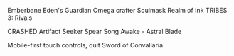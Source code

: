 
Emberbane
Eden's Guardian
Omega crafter
Soulmask
Realm of Ink
TRIBES 3: Rivals

CRASHED
    Artifact Seeker
    Spear Song
    Awake - Astral Blade

Mobile-first touch controls, quit
    Sword of Convallaria
